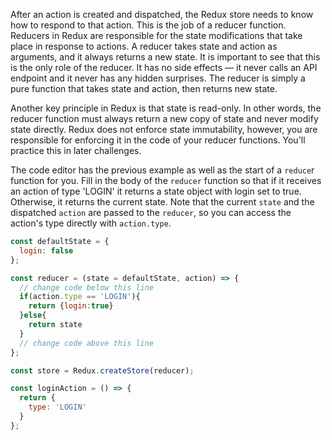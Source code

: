 After an action is created and dispatched, the Redux store needs to know how to respond to that action. This is the job of a reducer function. Reducers in Redux are responsible for the state modifications that take place in response to actions. A reducer takes state and action as arguments, and it always returns a new state. It is important to see that this is the only role of the reducer. It has no side effects — it never calls an API endpoint and it never has any hidden surprises. The reducer is simply a pure function that takes state and action, then returns new state.

Another key principle in Redux is that state is read-only. In other words, the reducer function must always return a new copy of state and never modify state directly. Redux does not enforce state immutability, however, you are responsible for enforcing it in the code of your reducer functions. You'll practice this in later challenges.


The code editor has the previous example as well as the start of a `reduce`r function for you. Fill in the body of the `reducer` function so that if it receives an action of type 'LOGIN' it returns a state object with login set to true. Otherwise, it returns the current state. Note that the current `state` and the dispatched `action` are passed to the `reducer`, so you can access the action's type directly with `action.type`.

```js
const defaultState = {
  login: false
};

const reducer = (state = defaultState, action) => {
  // change code below this line
  if(action.type == 'LOGIN'){
    return {login:true}
  }else{
    return state
  }
  // change code above this line
};

const store = Redux.createStore(reducer);

const loginAction = () => {
  return {
    type: 'LOGIN'
  }
};
